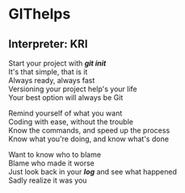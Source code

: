 # GIThelps
## Interpreter: KRI

Start your project with **_git init_**  
It's that simple, that is it  
Always ready, always fast  
Versioning your project help's your life  
Your best option will always be Git

Remind yourself of what you want  
Coding with ease, without the trouble  
Know the commands, and speed up the process  
Know what you're doing, and know what's done  

Want to know who to blame  
Blame who made it worse  
Just look back in your **_log_** and see what happened  
Sadly realize it was you